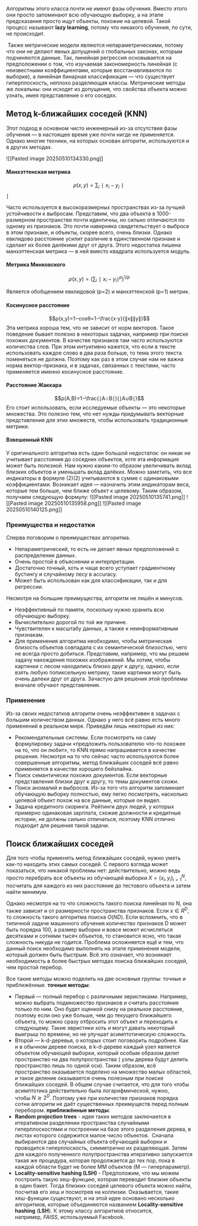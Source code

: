 

Алгоритмы этого класса почти не имеют фазы обучения. Вместо этого они просто запоминают всю обучающую выборку, а на этапе предсказания просто ищут объекты, похожие на целевой. Такой процесс называют **lazy learning**, потому что никакого обучения, по сути, не происходит.

 Также метрические модели являются непараметрическими, потому что они не делают явных допущений о глобальных законах, которым подчиняются данные. Так, линейная регрессия основывается на предположении о том, что изучаемая закономерность линейная (с неизвестными коэффициентами, которые восстанавливаются по выборке), а линейная бинарная классификация — что существует гиперплоскость, неплохо разделяющая классы. Метрические методы же локальны: они исходят из допущения, что свойства объекта можно узнать, имея представление о его соседях.

## Метод k-ближайших соседей (KNN)
Этот подход в основном чисто инженерный из-за отсутствия фазы обучения — в настоящее время уже почти нигде не применяется. Однако многие техники, на которых основан алгоритм, используются и в других методах.

![[Pasted image 20250510134330.png]]

#### Манхэттенская метрика

$$ρ(x,y)=∑_i∣x_i−y_i∣​$$∣

Часто используется в высокоразмерных пространствах из-за лучшей устойчивости к выбросам. Представим, что два объекта в 1000-размерном пространстве почти идентичны, но сильно отличаются по одному из признаков. Это почти наверняка свидетельствует о выбросе в этом признаке, и объекты, скорее всего, очень близки. Однако евклидово расстояние усилит различие в единственном признаке и сделает их более далёкими друг от друга. Этого недостатка лишена манхэттенская метрика — в ней вместо квадрата используется модуль.

#### Метрика Минковского

$$ρ(x,y)=\left(∑_i∣x_i−y_i∣^p\right)^{1/p}$$

Является обобщением евклидовой (p=2) и манхэттенской (p=1) метрик.

#### Косинусное расстояние

$$ρ(x,y)=1−cos⁡θ=1−\frac{x⋅y}{∥x∥∥y∥}$$
Эта метрика хороша тем, что не зависит от норм векторов. Такое поведение бывает полезно в некоторых задачах, например при поиске похожих документов. В качестве признаков там часто используются количества слов. При этом интуитивно кажется, что если в тексте использовать каждое слово в два раза больше, то тема этого текста поменяться не должна. Поэтому как раз в этом случае нам не важна норма вектор-признака, и в задачах, связанных с текстами, часто применяется именно косинусное расстояние.
#### Расстояние Жаккара

$$ρ(A,B)=1−\frac{∣A∩B∣}{∣A∪B∣}$$
Его стоит использовать, если исследуемые объекты — это некоторые множества. Это полезно тем, что нет нужды придумывать векторные представления для этих множеств, чтобы использовать традиционные метрики.

#### Взвешенный KNN

У оригинального алгоритма есть один большой недостаток: он никак не учитывает расстояния до соседних объектов, хотя эта информация может быть полезной. Нам нужно каким-то образом увеличивать вклад близких объектов и уменьшать вклад далёких. Можно заметить, что все индикаторы в формуле (2)(2) учитываются в сумме с одинаковыми коэффициентами. Возникает идея — назначить этим индикаторам веса, которые тем больше, чем ближе объект к целевому. Таким образом, получаем следующую формулу: ![[Pasted image 20250510135741.png]]
![[Pasted image 20250510135958.png]]
![[Pasted image 20250510140125.png]]
### Преимущества и недостатки

Сперва поговорим о преимуществах алгоритма.

- Непараметрический, то есть не делает явных предположений о распределении данных.
- Очень простой в объяснении и интерпретации.
- Достаточно точный, хоть и чаще всего уступает градиентному бустингу и случайному лесу в accuracy.
- Может быть использован как для классификации, так и для регрессии.

Несмотря на большие преимущества, алгоритм не лишён и минусов.

- Неэффективный по памяти, поскольку нужно хранить всю обучающую выборку.
- Вычислительно дорогой по той же причине.
- Чувствителен к масштабу данных, а также к неинформативным признакам.
- Для применения алгоритма необходимо, чтобы метрическая близость объектов совпадала с их семантической близостью, чего не всегда просто добиться. Представим, например, что мы решаем задачу нахождения похожих изображений. Мы хотим, чтобы картинки с лесом находились близко друг к другу, однако, если взять любую попиксельную метрику, такие картинки могут быть очень далеки друг от друга. Зачастую для решения этой проблемы вначале обучают представления.

### Применение

Из-за своих недостатков алгоритм очень неэффективен в задачах с большим количеством данных. Однако у него всё равно есть много применений в реальном мире. Приведём лишь некоторые из них:

- Рекомендательные системы. Если посмотреть на саму формулировку задачи «предложить пользователю что-то похожее на то, что он любит», то KNN прямо напрашивается в качестве решения. Несмотря на то что сейчас часто используются более совершенные алгоритмы, метод ближайших соседей всё равно применяется в качестве хорошего бейзлайна.
- Поиск семантически похожих документов. Если векторные представления близки друг к другу, то темы документов схожи.
- Поиск аномалий и выбросов. Из-за того что алгоритм запоминает обучающую выборку полностью, ему легко посмотреть, насколько целевой объект похож на все данные, которые он видел.
- Задача кредитного скоринга. Рейтинги двух людей, у которых примерно одинаковая зарплата, схожие должности и кредитные истории, не должны сильно отличаться, поэтому KNN отлично подходит для решения такой задачи.


## Поиск ближайших соседей
Для того чтобы применять метод ближайших соседей, нужно уметь как-то находить этих самых соседей. С первого взгляда может показаться, что никакой проблемы нет: действительно, можно ведь просто перебрать все объекты из обучающей выборки $X=(x_i,y_i)_{i=1}^N$​, посчитать для каждого из них расстояние до тестового объекта и затем найти минимум.

Однако несмотря на то что сложность такого поиска линейная по N, она также зависит и от размерности пространства признаков. Если $x∈R^D$, то сложность такого алгоритма поиска $O(ND)$. Если вспомнить, что в типичной задаче машинного обучения количество признаков D может быть порядка 100, а размер выборки и вовсе может исчисляться десятками и сотнями тысяч объектов, то становится ясно, что такая сложность никуда не годится. Проблема осложняется ещё и тем, что данный поиск необходимо выполнять на этапе применения модели, который должен быть быстрым. Всё это означает, что возникает необходимость в более быстрых методах поиска ближайших соседей, чем простой перебор.

Все такие методы можно поделить на две основные группы: точные и приближённые.
**точные методы**:
 - Первый — полный перебор с различными эвристиками. Например, можно выбрать подмножество признаков и считать расстояние только по ним. Оно будет оценкой снизу на реальное расстояние, поэтому если оно уже больше, чем до текущего ближайшего объекта, то можно сразу отбросить этот объект и переходить к следующему. Такие эвристики хоть и могут давать некоторый выигрыш по времени, но не улучшат асимптотическую сложность.
 - Второй — k-d-деревья, о которых стоит поговорить подробнее. Как и в обычном дереве поиска, в k-d-дереве каждый узел является объектом обучающей выборки, который особым образом делит пространство на два полупространства ( узлы дерева будут делить пространство лишь по одной оси). Таким образом, всё пространство оказывается поделено на множество малых областей, и такое деление оказывается очень полезным при поиске ближайших соседей.  В общем случае считается, что для того чтобы асимптотика действительно была логарифмической, нужно, чтобы $N≳2^D$. Поэтому уже при количестве признаков порядка сотни алгоритм не даёт существенных преимуществ перед полным перебором.
 **приближённые методы**:
 - **Random projection trees** - идея таких методов заключается в итеративном разделении пространства случайными гиперплоскостями и построении на базе этого разделения дерева, в листах которого содержится малое число объектов.  Сначала выбираются два случайных объекта обучающей выборки и проводится гиперплоскость, симметрично их разделяющая. Затем для каждого полученного полупространства итеративно запускается такая же процедура, которая продолжается до тех пор, пока в каждой области будет не более MM объектов (M — гиперпараметр).
 - **Locality-sensitive hashing (LSH)** - Предположим, что мы можем построить такую хеш-функцию, которая переводит близкие объекты в один бакет. Тогда близких соседей целевого объекта можно найти, посчитав его хеш и посмотрев на коллизии. Оказывается, такие хеш-функции существуют, и на этой идее основано несколько алгоритмов, которые объединяются названием **Locality-sensitive hashing** (**LSH**). К этому классу алгоритмов относится, например, _FAISS_, используемый Facebook.